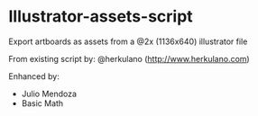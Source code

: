 # Illustrator-assets-script
Export artboards as assets from a @2x (1136x640) illustrator file

From existing script by:
@herkulano (http://www.herkulano.com)

Enhanced by:
* Julio Mendoza
* Basic Math

